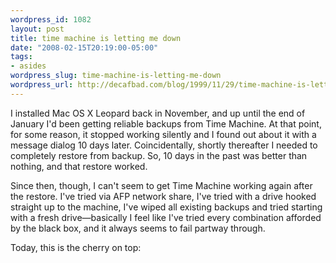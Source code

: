 ```yaml
--- 
wordpress_id: 1082
layout: post
title: time machine is letting me down
date: "2008-02-15T20:19:00-05:00"
tags: 
- asides
wordpress_slug: time-machine-is-letting-me-down
wordpress_url: http://decafbad.com/blog/1999/11/29/time-machine-is-letting-me-down
---
```

<p>I installed Mac OS X Leopard back in November, and up until the end of January I'd been getting reliable backups from Time Machine.  At that point, for some reason, it stopped working silently and I found out about it with a message dialog 10 days later.  Coincidentally, shortly thereafter I needed to completely restore from backup.  So, 10 days in the past was better than nothing, and that restore worked.  </p>
<p>Since then, though, I can't seem to get Time Machine working again after the restore.  I've tried via AFP network share, I've tried with a drive hooked straight up to the machine, I've wiped all existing backups and tried starting with a fresh drive&mdash;basically I feel like I've tried every combination afforded by the black box, and it always seems to fail partway through.</p>
<p>Today, this is the cherry on top:</p>
